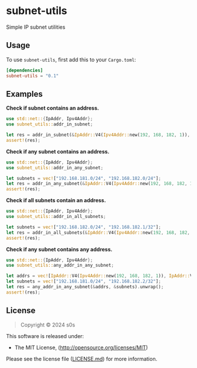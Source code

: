 # subnet-utils

Simple IP subnet utilities


## Usage

To use `subnet-utils`, first add this to your `Cargo.toml`:

```toml
[dependencies]
subnet-utils = "0.1"
```


## Examples

**Check if subnet contains an address.**

```rust
use std::net::{IpAddr, Ipv4Addr};
use subnet_utils::addr_in_subnet;

let res = addr_in_subnet(&IpAddr::V4(Ipv4Addr::new(192, 168, 182, 1)), "192.168.182.0/24").unwrap();
assert!(res);
```

**Check if any subnet contains an address.**

```rust
use std::net::{IpAddr, Ipv4Addr};
use subnet_utils::addr_in_any_subnet;

let subnets = vec!["192.168.181.0/24", "192.168.182.0/24"];
let res = addr_in_any_subnet(&IpAddr::V4(Ipv4Addr::new(192, 168, 182, 1)), &subnets).unwrap();
assert!(res);
```

**Check if all subnets contain an address.**

```rust
use std::net::{IpAddr, Ipv4Addr};
use subnet_utils::addr_in_all_subnets;

let subnets = vec!["192.168.182.0/24", "192.168.182.1/32"];
let res = addr_in_all_subnets(&IpAddr::V4(Ipv4Addr::new(192, 168, 182, 1)), &subnets).unwrap();
assert!(res);
```

**Check if any subnet contains any address.**

```rust
use std::net::{IpAddr, Ipv4Addr};
use subnet_utils::any_addr_in_any_subnet;

let addrs = vec![IpAddr::V4(Ipv4Addr::new(192, 168, 182, 1)), IpAddr::V4(Ipv4Addr::new(192, 168, 182, 2))];
let subnets = vec!["192.168.181.0/24", "192.168.182.2/32"];
let res = any_addr_in_any_subnet(&addrs, &subnets).unwrap();
assert!(res);
```


## License

> Copyright &copy; 2024 s0s

This software is released under:

- The MIT License, (http://opensource.org/licenses/MIT)

Please see the license file ([LICENSE.md](LICENSE.md)) for more information.
